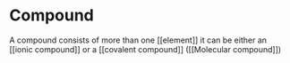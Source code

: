 # Compound

A compound consists of more than one [[element]]
it can be either an [[ionic compound]] or a [[covalent compound]] ([[Molecular compound]])
